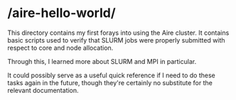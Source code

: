 # /aire-hello-world/

This directory contains my first forays into using the Aire cluster. It contains basic scripts used to verify that SLURM jobs were properly submitted with respect to core and node allocation.

Through this, I learned more about SLURM and MPI in particular.

It could possibly serve as a useful quick reference if I need to do these tasks again in the future, though they're certainly no substitute for the relevant documentation.
